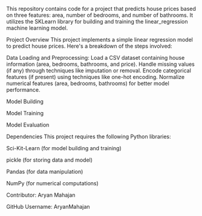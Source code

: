 This repository contains code for a project that predicts house prices based on three features: area, number of bedrooms, and number of bathrooms. It utilizes the SKLearn library for building and training the linear_regression machine learning model.

Project Overview This project implements a simple linear regression model to predict house prices. Here's a breakdown of the steps involved:

Data Loading and Preprocessing: Load a CSV dataset containing house information (area, bedrooms, bathrooms, and price). Handle missing values (if any) through techniques like imputation or removal. Encode categorical features (if present) using techniques like one-hot encoding. Normalize numerical features (area, bedrooms, bathrooms) for better model performance.

Model Building

Model Training

Model Evaluation

Dependencies This project requires the following Python libraries:

Sci-Kit-Learn (for model building and training)

pickle (for storing data and model)

Pandas (for data manipulation)

NumPy (for numerical computations)

Contributor: Aryan Mahajan

GitHub Username: AryanMahajan
